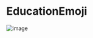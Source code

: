 # EducationEmoji


![image](https://github.com/user-attachments/assets/60ce929a-1e98-4843-95e5-1c80ae2d2a2d)
